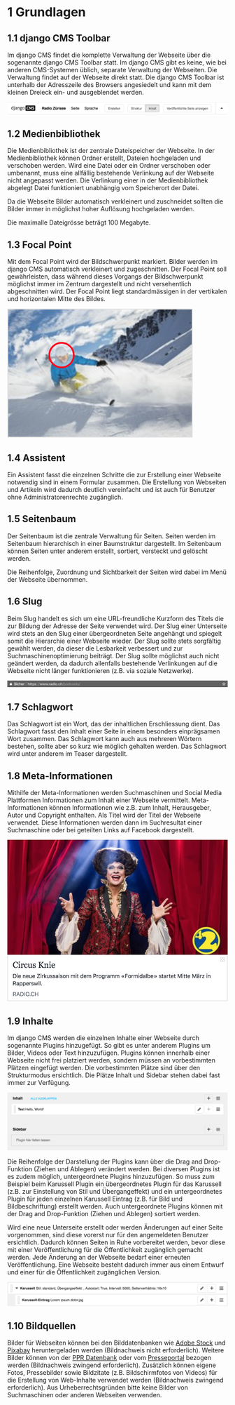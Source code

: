 <a name="1-grundlagen">1 Grundlagen</a>
=========

<a name="1-1-django-cms-toolbar">1.1 django CMS Toolbar</a>
-------

Im django CMS findet die komplette Verwaltung der Webseite über die sogenannte django CMS Toolbar statt. Im django CMS gibt es keine, wie bei anderen CMS-Systemen üblich, separate Verwaltung der Webseiten. Die Verwaltung findet auf der Webseite direkt statt.
Die django CMS Toolbar ist unterhalb der Adresszeile des Browsers angesiedelt und kann mit dem kleinen Dreieck ein- und ausgeblendet werden.

![toolbar](../screenshots/Bildschirmfoto_django_CMS_Toolbar.png) 


<a name="1-2-medienbibliothek">1.2 Medienbibliothek</a>
-------

Die Medienbibliothek ist der zentrale Dateispeicher der Webseite. In der Medienbibliothek können Ordner erstellt, Dateien hochgeladen und verschoben werden. Wird eine Datei oder ein Ordner verschoben oder umbenannt, muss eine allfällig bestehende Verlinkung auf der Webseite nicht angepasst werden. Die Verlinkung einer in der Medienbibliothek abgelegt Datei funktioniert unabhängig vom Speicherort der Datei.

Da die Webseite Bilder automatisch verkleinert und zuschneidet sollten die Bilder immer in möglichst hoher Auflösung hochgeladen werden.

Die maximalle Dateigrösse beträgt 100 Megabyte.

<a name="1-3-focal-point">1.3 Focal Point</a>
----
Mit dem Focal Point wird der Bildschwerpunkt markiert. Bilder werden im django CMS automatisch verkleinert und zugeschnitten. Der Focal Point soll gewährleisten, dass während dieses Vorgangs der Bildschwerpunkt möglichst immer im Zentrum dargestellt und nicht versehentlich abgeschnitten wird. Der Focal Point liegt standardmässigen in der vertikalen und horizontalen Mitte des Bildes.

![focal_point](../screenshots/Bildschirmfoto_Focal_Point.png)

<a name="1-4-assistent">1.4 Assistent</a>
----
Ein Assistent fasst die einzelnen Schritte die zur Erstellung einer Webseite notwendig sind in einem Formular zusammen. Die Erstellung von Webseiten und Artikeln wird dadurch deutlich vereinfacht und ist auch für Benutzer ohne Administratorenrechte zugänglich.

<a name="1-5-seitenbaum">1.5 Seitenbaum</a>
----
Der Seitenbaum ist die zentrale Verwaltung für Seiten. Seiten werden im Seitenbaum hierarchisch in einer Baumstruktur dargestellt. Im Seitenbaum können Seiten unter anderem erstellt, sortiert, versteckt und gelöscht werden.

Die Reihenfolge, Zuordnung und Sichtbarkeit der Seiten wird dabei im Menü der Webseite übernommen.

<a name="1-6-slug">1.6 Slug</a>
----
Beim Slug handelt es sich um eine URL-freundliche Kurzform des Titels die zur Bildung der Adresse der Seite verwendet wird. Der Slug einer Unterseite wird stets an den Slug einer übergeordneten Seite angehängt und spiegelt somit die Hierarchie einer Webseite wieder.
Der Slug sollte stets sorgfältig gewählt werden, da dieser die Lesbarkeit verbessert und zur Suchmaschinenoptimierung beiträgt. Der Slug sollte möglichst auch nicht geändert werden, da dadurch allenfalls bestehende Verlinkungen auf die Webseite nicht länger funktionieren (z.B. via soziale Netzwerke).

![adressleiste](../screenshots/Bildschirmfoto_Adressleiste.png)

<a name="1-7-schlagwort">1.7 Schlagwort</a>
----
Das Schlagwort ist ein Wort, das der inhaltlichen Erschliessung dient. Das Schlagwort fasst den Inhalt einer Seite in einem besonders einprägsamen Wort zusammen. Das Schlagwort kann auch aus mehreren Wörtern bestehen, sollte aber so kurz wie möglich gehalten werden. Das Schlagwort wird unter anderem im Teaser dargestellt.

<a name="1-8-meta-informationen">1.8 Meta-Informationen</a>
----
Mithilfe der Meta-Informationen werden Suchmaschinen und Social Media Plattformen Informationen zum Inhalt einer Webseite vermittelt. Meta-Informationen können Informationen wie z.B. zum Inhalt, Herausgeber, Autor und Copyright enthalten. Als Titel wird der Titel der Webseite verwendet. Diese Informationen werden dann im Suchresultat einer Suchmaschine oder bei geteilten Links auf Facebook dargestellt.

![teilen](../screenshots/Bildschirmfoto_Teilen.png)

<a name="1-9-inhalte">1.9 Inhalte</a>
----
Im django CMS werden die einzelnen Inhalte einer Webseite durch sogenannte Plugins hinzugefügt. So gibt es unter anderem Plugins um Bilder, Videos oder Text hinzuzufügen. Plugins können innerhalb einer Webseite nicht frei platziert werden, sondern müssen an vorbestimmten Plätzen eingefügt werden. Die vorbestimmten Plätze sind über den Strukturmodus ersichtlich. Die Plätze Inhalt und Sidebar stehen dabei fast immer zur Verfügung.

![struktur](../screenshots/Bildschirmfoto_Strukturmodus.png)

Die Reihenfolge der Darstellung der Plugins kann über die Drag and Drop-Funktion (Ziehen und Ablegen) verändert werden. Bei diversen Plugins ist es zudem möglich, untergeordnete Plugins hinzuzufügen. So muss zum Beispiel beim Karussell Plugin ein übergeordnetes Plugin für das Karussell (z.B. zur Einstellung von Stil und Übergangeffekt) und ein untergeordnetes Plugin für jeden einzelnen Karussell Eintrag (z.B. für Bild und Bildbeschriftung) erstellt werden. Auch untergeordnete Plugins können mit der Drag and Drop-Funktion (Ziehen und Ablegen) sortiert werden.

Wird eine neue Unterseite erstellt oder werden Änderungen auf einer Seite vorgenommen, sind diese vorerst nur für den angemeldeten Benutzer ersichtlich. Dadurch können Seiten in Ruhe vorbereitet werden, bevor diese mit einer Veröffentlichung für die Öffentlichkeit zugänglich gemacht werden. Jede Änderung an der Webseite bedarf einer erneuten Veröffentlichung. Eine Webseite besteht dadurch immer aus einem Entwurf und einer für die Öffentlichkeit zugänglichen Version.

![karussell](../screenshots/Bildschirmfoto_Karussell-Eintrag.png)

<a name="1-10-bildquellen">1.10 Bildquellen</a>
----
Bilder für Webseiten können bei den Bilddatenbanken wie <a href="http://stock.adobe.com/" target="_blank">Adobe Stock</a> und <a href="http://pixabay.com/" target="_blank">Pixabay</a> heruntergeladen werden (Bildnachweis nicht erforderlich). Weitere Bilder können von der <a href="http://db.pr.keystone-sda.ch/" target="_blank">PPR Datenbank</a> oder vom <a href="http://presseportal.ch/" target="_blank">Presseportal</a> bezogen werden (Bildnachweis zwingend erforderlich). Zusätzlich können eigene Fotos, Pressebilder sowie Bildzitate (z.B. Bildschirmfotos von Videos) für die Erstellung von Web-Inhalte verwendet werden (Bildnachweis zwingend erforderlich).
Aus Urheberrechtsgründen bitte keine Bilder von Suchmaschinen oder anderen Webseiten verwenden.
